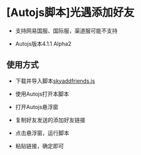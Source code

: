 # [Autojs脚本]光遇添加好友

- 支持网易国服、国际服，渠道服可能不支持
  
- Autojs版本4.1.1 Alpha2

## 使用方式

- 下载并导入脚本[skyaddfriends.js](skyaddfriends.js)
  
- 使用Autojs打开本脚本
  
- 打开Autojs悬浮窗
  
- 复制好友发送的添加好友链接
  
- 点击悬浮窗，运行脚本

- 粘贴链接，确定即可
